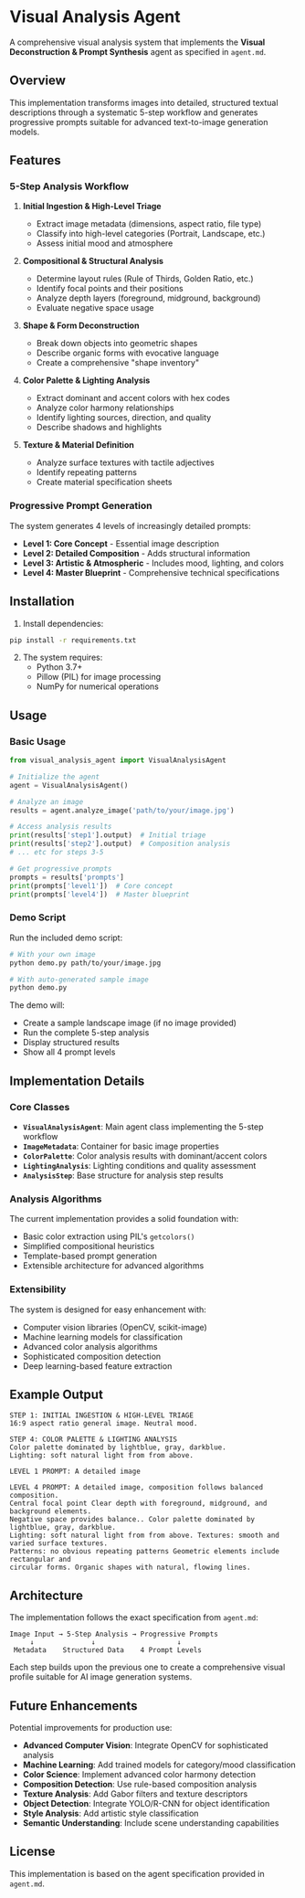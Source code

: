 # Visual Analysis Agent

A comprehensive visual analysis system that implements the **Visual Deconstruction & Prompt Synthesis** agent as specified in `agent.md`.

## Overview

This implementation transforms images into detailed, structured textual descriptions through a systematic 5-step workflow and generates progressive prompts suitable for advanced text-to-image generation models.

## Features

### 5-Step Analysis Workflow

1. **Initial Ingestion & High-Level Triage**
   - Extract image metadata (dimensions, aspect ratio, file type)
   - Classify into high-level categories (Portrait, Landscape, etc.)
   - Assess initial mood and atmosphere

2. **Compositional & Structural Analysis**
   - Determine layout rules (Rule of Thirds, Golden Ratio, etc.)
   - Identify focal points and their positions
   - Analyze depth layers (foreground, midground, background)
   - Evaluate negative space usage

3. **Shape & Form Deconstruction**
   - Break down objects into geometric shapes
   - Describe organic forms with evocative language
   - Create a comprehensive "shape inventory"

4. **Color Palette & Lighting Analysis**
   - Extract dominant and accent colors with hex codes
   - Analyze color harmony relationships
   - Identify lighting sources, direction, and quality
   - Describe shadows and highlights

5. **Texture & Material Definition**
   - Analyze surface textures with tactile adjectives
   - Identify repeating patterns
   - Create material specification sheets

### Progressive Prompt Generation

The system generates 4 levels of increasingly detailed prompts:

- **Level 1: Core Concept** - Essential image description
- **Level 2: Detailed Composition** - Adds structural information
- **Level 3: Artistic & Atmospheric** - Includes mood, lighting, and colors  
- **Level 4: Master Blueprint** - Comprehensive technical specifications

## Installation

1. Install dependencies:
```bash
pip install -r requirements.txt
```

2. The system requires:
   - Python 3.7+
   - Pillow (PIL) for image processing
   - NumPy for numerical operations

## Usage

### Basic Usage

```python
from visual_analysis_agent import VisualAnalysisAgent

# Initialize the agent
agent = VisualAnalysisAgent()

# Analyze an image
results = agent.analyze_image('path/to/your/image.jpg')

# Access analysis results
print(results['step1'].output)  # Initial triage
print(results['step2'].output)  # Composition analysis
# ... etc for steps 3-5

# Get progressive prompts
prompts = results['prompts']
print(prompts['level1'])  # Core concept
print(prompts['level4'])  # Master blueprint
```

### Demo Script

Run the included demo script:

```bash
# With your own image
python demo.py path/to/your/image.jpg

# With auto-generated sample image
python demo.py
```

The demo will:
- Create a sample landscape image (if no image provided)
- Run the complete 5-step analysis
- Display structured results
- Show all 4 prompt levels

## Implementation Details

### Core Classes

- **`VisualAnalysisAgent`**: Main agent class implementing the 5-step workflow
- **`ImageMetadata`**: Container for basic image properties
- **`ColorPalette`**: Color analysis results with dominant/accent colors
- **`LightingAnalysis`**: Lighting conditions and quality assessment
- **`AnalysisStep`**: Base structure for analysis step results

### Analysis Algorithms

The current implementation provides a solid foundation with:
- Basic color extraction using PIL's `getcolors()`
- Simplified compositional heuristics
- Template-based prompt generation
- Extensible architecture for advanced algorithms

### Extensibility

The system is designed for easy enhancement with:
- Computer vision libraries (OpenCV, scikit-image)
- Machine learning models for classification
- Advanced color analysis algorithms
- Sophisticated composition detection
- Deep learning-based feature extraction

## Example Output

```
STEP 1: INITIAL INGESTION & HIGH-LEVEL TRIAGE
16:9 aspect ratio general image. Neutral mood.

STEP 4: COLOR PALETTE & LIGHTING ANALYSIS  
Color palette dominated by lightblue, gray, darkblue. 
Lighting: soft natural light from from above.

LEVEL 1 PROMPT: A detailed image

LEVEL 4 PROMPT: A detailed image, composition follows balanced composition. 
Central focal point Clear depth with foreground, midground, and background elements. 
Negative space provides balance.. Color palette dominated by lightblue, gray, darkblue. 
Lighting: soft natural light from from above. Textures: smooth and varied surface textures. 
Patterns: no obvious repeating patterns Geometric elements include rectangular and 
circular forms. Organic shapes with natural, flowing lines.
```

## Architecture

The implementation follows the exact specification from `agent.md`:

```
Image Input → 5-Step Analysis → Progressive Prompts
     ↓              ↓                    ↓
 Metadata    Structured Data    4 Prompt Levels
```

Each step builds upon the previous one to create a comprehensive visual profile suitable for AI image generation systems.

## Future Enhancements

Potential improvements for production use:

- **Advanced Computer Vision**: Integrate OpenCV for sophisticated analysis
- **Machine Learning**: Add trained models for category/mood classification  
- **Color Science**: Implement advanced color harmony detection
- **Composition Detection**: Use rule-based composition analysis
- **Texture Analysis**: Add Gabor filters and texture descriptors
- **Object Detection**: Integrate YOLO/R-CNN for object identification
- **Style Analysis**: Add artistic style classification
- **Semantic Understanding**: Include scene understanding capabilities

## License

This implementation is based on the agent specification provided in `agent.md`.